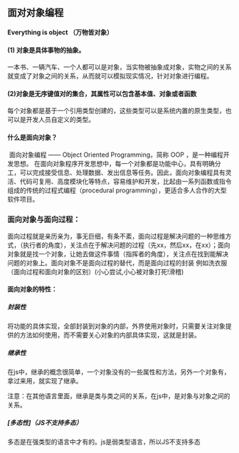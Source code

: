 ## 面对对象编程

#### Everything is object （万物皆对象）

#### (1) 对象是具体事物的抽象。

​	一本书、一辆汽车、一个人都可以是对象，当实物被抽象成对象，实物之间的关系就变成了对象之间的关系，从而就可以模拟现实情况，针对对象进行编程。

#### (2)对象是无序键值对的集合，其属性可以包含基本值、对象或者函数

​	每个对象都是基于一个引用类型创建的，这些类型可以是系统内置的原生类型，也可以是开发人员自定义的类型。

#### 什么是面向对象？

​	面向对象编程 —— Object Oriented Programming，简称 OOP ，是一种编程开发思想。
​	在面向对象程序开发思想中，每一个对象都是功能中心，具有明确分工，可以完成接受信息、处理数据、发出信息等任务。
​	因此，面向对象编程具有灵活、代码可复用、高度模块化等特点，容易维护和开发，比起由一系列函数或指令组成的传统的过程式编程（procedural programming），更适合多人合作的大型软件项目。

### 面向对象与面向过程：

​	面向过程就是亲历亲为，事无巨细，有条不紊，面向过程是解决问题的一种思维方式，（执行者的角度），关注点在于解决问题的过程（先xx，然后xx，在xx）；
​	面向对象就是找一个对象，让她去做这件事情（指挥者的角度），关注点在找到能解决问题的对象上。
​面向对象不是面向过程的替代，而是面向过程的封装
​	例如洗衣服（面向过程和面向对象的区别）(小心尝试,小心被对象打死!滑稽)

#### 面向对象的特性：

##### 封装性

​	将功能的具体实现，全部封装到对象的内部，外界使用对象时，只需要关注对象提供的方法如何使用，而不需要关心对象的内部具体实现，这就是封装。

##### 继承性

在js中，继承的概念很简单，一个对象没有的一些属性和方法，另外一个对象有，拿过来用，就实现了继承。

注意：在其他语言里面，继承是类与类之间的关系，在js中，是对象与对象之间的关系。

##### [多态性]（JS不支持多态）

多态是在强类型的语言中才有的。js是弱类型语言，所以JS不支持多态